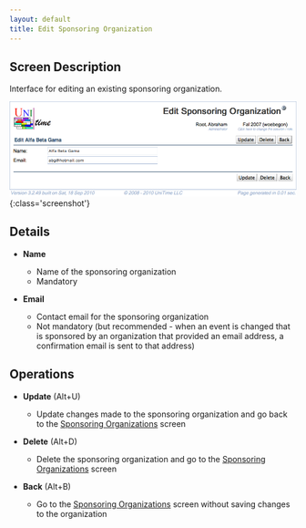 ```yaml
---
layout: default
title: Edit Sponsoring Organization
---
```



## Screen Description

Interface for editing an existing sponsoring organization.

![Edit Sponsoring Organization](images/edit-sponsoring-organization-1.png){:class='screenshot'}

## Details

* **Name**
	* Name of the sponsoring organization
	* Mandatory

* **Email**
	* Contact email for the sponsoring organization
	* Not mandatory (but recommended - when an event is changed that is sponsored by an organization that provided an email address, a confirmation email is sent to that address)

## Operations

* **Update** (Alt+U)
	* Update changes made to the sponsoring organization and go back to the [Sponsoring Organizations](sponsoring-organizations) screen

* **Delete** (Alt+D)
	* Delete the sponsoring organization and go to the [Sponsoring Organizations](sponsoring-organizations) screen

* **Back** (Alt+B)
	* Go to the [Sponsoring Organizations](sponsoring-organizations) screen without saving changes to the organization
